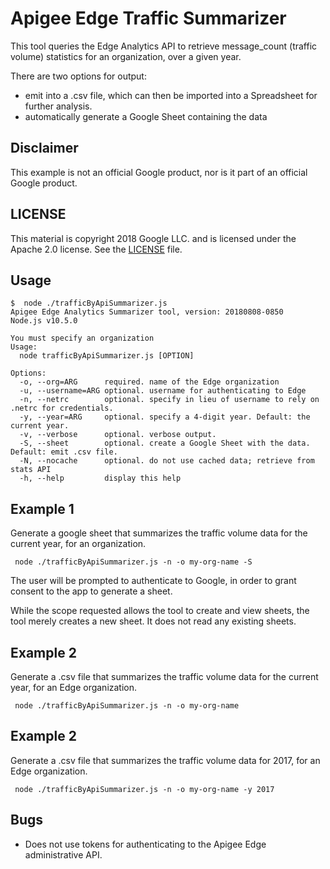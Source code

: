 # Apigee Edge Traffic Summarizer

This tool queries the Edge Analytics API to retrieve message_count (traffic volume) statistics for an organization, over a given year.

There are two options for output:

- emit into a .csv file, which can then be imported into a Spreadsheet for further analysis.
- automatically generate a Google Sheet containing the data

## Disclaimer

This example is not an official Google product, nor is it part of an official Google product.

## LICENSE

This material is copyright 2018 Google LLC.
and is licensed under the Apache 2.0 license. See the [LICENSE](LICENSE) file.

## Usage

```
$  node ./trafficByApiSummarizer.js
Apigee Edge Analytics Summarizer tool, version: 20180808-0850
Node.js v10.5.0

You must specify an organization
Usage:
  node trafficByApiSummarizer.js [OPTION]

Options:
  -o, --org=ARG      required. name of the Edge organization
  -u, --username=ARG optional. username for authenticating to Edge
  -n, --netrc        optional. specify in lieu of username to rely on .netrc for credentials.
  -y, --year=ARG     optional. specify a 4-digit year. Default: the current year.
  -v, --verbose      optional. verbose output.
  -S, --sheet        optional. create a Google Sheet with the data. Default: emit .csv file.
  -N, --nocache      optional. do not use cached data; retrieve from stats API
  -h, --help         display this help
```

## Example 1

Generate a google sheet that summarizes the traffic volume data for the current year, for an organization.

```
 node ./trafficByApiSummarizer.js -n -o my-org-name -S
```

The user will be prompted to authenticate to Google, in order to grant
consent to the app to generate a sheet.

While the scope requested allows the tool to create and view sheets, the
tool merely creates a new sheet. It does not read any existing sheets.



## Example 2

Generate a .csv file that summarizes the traffic volume data for the current year, for an Edge organization.

```
 node ./trafficByApiSummarizer.js -n -o my-org-name
```


## Example 2

Generate a .csv file that summarizes the traffic volume data for 2017, for an Edge organization.


```
 node ./trafficByApiSummarizer.js -n -o my-org-name -y 2017
```



## Bugs

* Does not use tokens for authenticating to the Apigee Edge administrative API.



